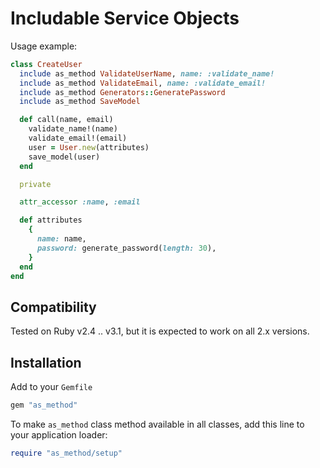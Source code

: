 # Includable Service Objects

Usage example:

```ruby
class CreateUser
  include as_method ValidateUserName, name: :validate_name!
  include as_method ValidateEmail, name: :validate_email!
  include as_method Generators::GeneratePassword
  include as_method SaveModel

  def call(name, email)
    validate_name!(name)
    validate_email!(email)
    user = User.new(attributes)
    save_model(user)
  end

  private

  attr_accessor :name, :email

  def attributes
    {
      name: name,
      password: generate_password(length: 30),
    }
  end
end
```

## Compatibility

Tested on Ruby v2.4 .. v3.1, but it is expected to work on all 2.x versions.

## Installation

Add to your `Gemfile`

```ruby
gem "as_method"
```

To make `as_method` class method available in all classes, add this line to your application loader:

```ruby
require "as_method/setup"
```
